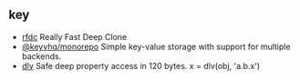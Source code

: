 ## key

- [rfdc](https://github.com/davidmarkclements/rfdc) Really Fast Deep Clone
- [@keyvhq/monorepo](https://github.com/microlinkhq/keyv) Simple key-value storage with support for multiple backends.
- [dlv](https://github.com/developit/dlv) Safe deep property access in 120 bytes. x = dlv(obj, 'a.b.x')